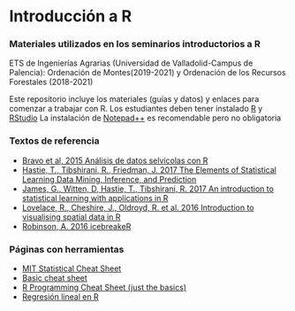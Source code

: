 # Introducción a R
### Materiales utilizados en los seminarios introductorios a R
ETS de Ingenierías Agrarias (Universidad de Valladolid-Campus de Palencia): Ordenación de Montes(2019-2021) y Ordenación de los Recursos Forestales (2018-2021)

Este repositorio incluye los materiales (guías y datos) y enlaces para comenzar a trabajar con R.
Los estudiantes deben tener instalado [R](https://cran.r-project.org/)  y [RStudio](https://cran.r-project.org/) La instalación de [Notepad++](https://notepad-plus-plus.org/) es recomendable pero no obligatoria


### Textos de referencia

- [Bravo et al, 2015 Análisis de datos selvícolas con R](https://uvadoc.uva.es/handle/10324/11889)
- [Hastie, T., Tibshirani, R., Friedman, J. 2017 The Elements of Statistical Learning Data Mining, Inference, and Prediction](https://web.stanford.edu/~hastie/ElemStatLearn/)
- [James, G., Witten, D, Hastie, T., Tibshirani, R. 2017 An introduction to statistical learning with applications in R](http://www-bcf.usc.edu/~gareth/ISL/)
- [Lovelace, R., Cheshire, J., Oldroyd, R. et al. 2016 Introduction to visualising spatial data in R](https://cran.r-project.org/doc/contrib/intro-spatial-rl.pdf)
- [Robinson, A. 2016 icebreakeR](https://cran.r-project.org/doc/contrib/Robinson-icebreaker.pdf)

### Páginas con herramientas

- [MIT Statistical Cheat Sheet](http://web.mit.edu/~csvoss/Public/usabo/stats_handout.pdf)
- [Basic cheat sheet](https://campusvirtual.uva.es/pluginfile.php/1412900/mod_resource/content/1/base-r.pdf)
- [R Programming Cheat Sheet (just the basics)](https://campusvirtual.uva.es/pluginfile.php/1412901/mod_resource/content/1/basicR.pdf)
- [Regresión lineal en R](https://www.usabart.nl/eval/cs-regression.pdf)
